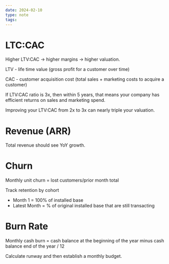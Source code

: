 ```yaml
---
date: 2024-02-10
type: note
tags:
---
```


# LTC:CAC

Higher LTV:CAC → higher margins → higher valuation.

LTV - life time value (gross profit for a customer over time)

CAC - customer acquisition cost (total sales + marketing costs to acquire a customer)

If LTV:CAC ratio is 3x, then within 5 years, that means your company has efficient returns on sales and marketing spend.

Improving your LTV:CAC from 2x to 3x can nearly triple your valuation.

# Revenue (ARR)
Total revenue should see YoY growth.

# Churn
Monthly unit churn = lost customers/prior month total

Track retention by cohort
- Month 1 = 100% of installed base
- Latest Month = % of original installed base that are still transacting

# Burn Rate
Monthly cash burn = cash balance at the beginning of the year minus cash balance end of the year / 12

Calculate runway and then establish a monthly budget.